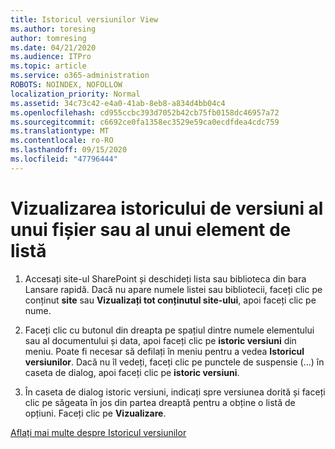 ```yaml
---
title: Istoricul versiunilor View
ms.author: toresing
author: tomresing
ms.date: 04/21/2020
ms.audience: ITPro
ms.topic: article
ms.service: o365-administration
ROBOTS: NOINDEX, NOFOLLOW
localization_priority: Normal
ms.assetid: 34c73c42-e4a0-41ab-8eb8-a834d4bb04c4
ms.openlocfilehash: cd955ccbc393d7052b42cb75fb0158dc46957a72
ms.sourcegitcommit: c6692ce0fa1358ec3529e59ca0ecdfdea4cdc759
ms.translationtype: MT
ms.contentlocale: ro-RO
ms.lasthandoff: 09/15/2020
ms.locfileid: "47796444"
---
```

# <a name="view-version-history-of-a-file-or-list-item"></a>Vizualizarea istoricului de versiuni al unui fișier sau al unui element de listă

1. Accesați site-ul SharePoint și deschideți lista sau biblioteca din bara Lansare rapidă. Dacă nu apare numele listei sau bibliotecii, faceți clic pe conținut **site** sau **Vizualizați tot conținutul site-ului**, apoi faceți clic pe nume.
    
2. Faceți clic cu butonul din dreapta pe spațiul dintre numele elementului sau al documentului și data, apoi faceți clic pe **istoric versiuni** din meniu. Poate fi necesar să defilați în meniu pentru a vedea **Istoricul versiunilor**. Dacă nu îl vedeți, faceți clic pe punctele de suspensie (...) în caseta de dialog, apoi faceți clic pe **istoric versiuni**.
    
3. În caseta de dialog istoric versiuni, indicați spre versiunea dorită și faceți clic pe săgeata în jos din partea dreaptă pentru a obține o listă de opțiuni. Faceți clic pe **Vizualizare**.
    
[Aflați mai multe despre Istoricul versiunilor](https://go.microsoft.com/fwlink/?linkid=875709)
  

